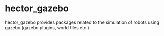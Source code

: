 hector_gazebo
=============


hector_gazebo provides packages related to the simulation of robots using gazebo (gazebo plugins, world files etc.).
